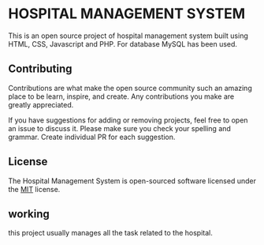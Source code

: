 # HOSPITAL MANAGEMENT SYSTEM

This is an open source project of hospital management system built using HTML, CSS, Javascript and PHP. For database MySQL has been used.

## Contributing
Contributions are what make the open source community such an amazing place to be learn, inspire, and create. Any contributions you make are greatly appreciated.

If you have suggestions for adding or removing projects, feel free to open an issue to discuss it.
Please make sure you check your spelling and grammar.
Create individual PR for each suggestion.

## License
The Hospital Management System is open-sourced software licensed under the [MIT](https://choosealicense.com/licenses/mit/) license.

## working
this project usually manages all the task related to the hospital.